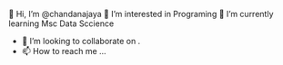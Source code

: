  👋 Hi, I’m @chandanajaya
 👀 I’m interested in Programing
 🌱 I’m currently learning Msc Data Sccience
- 💞️ I’m looking to collaborate on .
- 📫 How to reach me ...

<!---
chandanajaya/chandanajaya is a ✨ special ✨ repository because its `README.md` (this file) appears on your GitHub profile.
You can click the Preview link to take a look at your changes.
--->
